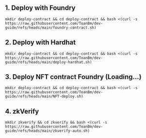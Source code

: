 ## 1. Deploy with Foundry
```
mkdir deploy-contract && cd deploy-contract && bash <(curl -s https://raw.githubusercontent.com/ToanBm/dev-guide/refs/heads/main/foundry-contract.sh)
```
## 2. Deploy with Hardhat
```
mkdir deploy-contract && cd deploy-contract && bash <(curl -s https://raw.githubusercontent.com/ToanBm/dev-guide/refs/heads/main/deploy-hardhat.sh)
```
## 3. Deploy NFT contract Foundry (Loading...)
```
mkdir deploy-contract && cd deploy-contract && bash <(curl -s https://raw.githubusercontent.com/ToanBm/dev-guide/refs/heads/main/NFT-deploy.sh)
```
## 4. zkVerify
```
mkdir zkverify && cd zkverify && bash <(curl -s https://raw.githubusercontent.com/ToanBm/dev-guide/refs/heads/main/zkverify-auto.sh)
```
